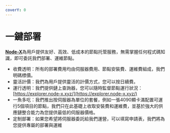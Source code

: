 ```yaml
---
coverY: 0
---
```


# 一鍵部署

[**Node-X**](https://app.node-x.xyz)為用戶提供友好、高效、低成本的節點托管服務，無需掌握任何程式碼知識，即可委託我們部署、運維節點。

* 收費透明：所有的部署費用均由伺服器費用、節點安裝費、運維費組成，我們明碼標價。
* 靈活計價：我們為用戶提供靈活的計價方式，您可以按日續費。
* 運行透明：我們提供鏈上查詢器，您可以隨時監督節點運行狀況：[https://explorer.node-x.xyz/](https://explorer.node-x.xyz/)
* 一魚多吃：我們推出按伺服器為單位的套餐，例如一張4090顯卡滿配置可運行5個項目的節點，我們只在此基礎上收取安裝費和運維費，並基於強大的供應鏈整合能力為您提供最低的伺服器價格。
* 定制部署：如果您希望將伺服器委託給我們運營，可以填寫申請表，我們將為您提供專屬的部署與運維


